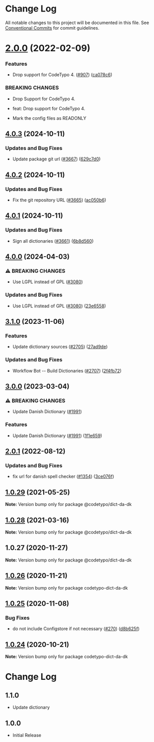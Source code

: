 # Change Log

All notable changes to this project will be documented in this file.
See [Conventional Commits](https://conventionalcommits.org) for commit guidelines.

# [2.0.0](https://github.com/khulnasoft/codetypo/compare/@codetypo/dict-da-dk@1.0.29...@codetypo/dict-da-dk@2.0.0) (2022-02-09)


### Features

* Drop support for CodeTypo 4. ([#907](https://github.com/khulnasoft/codetypo/issues/907)) ([ca078c6](https://github.com/khulnasoft/codetypo/commit/ca078c6a2e188cc3cf6276db1ba7e007f0f06f27))


### BREAKING CHANGES

* Drop Support for CodeTypo 4.

* feat: Drop support for CodeTypo 4.
* Mark the config files as READONLY





## [4.0.3](https://github.com/khulnasoft/codetypo/compare/@codetypo/dict-da-dk@4.0.2...@codetypo/dict-da-dk@4.0.3) (2024-10-11)


### Updates and Bug Fixes

* Update package git url ([#3667](https://github.com/khulnasoft/codetypo/issues/3667)) ([629c7d0](https://github.com/khulnasoft/codetypo/commit/629c7d0a5e1bacad1d3874b1f8372edc3494ef97))

## [4.0.2](https://github.com/khulnasoft/codetypo/compare/@codetypo/dict-da-dk@4.0.1...@codetypo/dict-da-dk@4.0.2) (2024-10-11)


### Updates and Bug Fixes

* Fix the git repository URL ([#3665](https://github.com/khulnasoft/codetypo/issues/3665)) ([ac050b6](https://github.com/khulnasoft/codetypo/commit/ac050b697d57820109995e92fac5ccc32ced1723))

## [4.0.1](https://github.com/khulnasoft/codetypo/compare/@codetypo/dict-da-dk@4.0.0...@codetypo/dict-da-dk@4.0.1) (2024-10-11)


### Updates and Bug Fixes

* Sign all dictionaries ([#3661](https://github.com/khulnasoft/codetypo/issues/3661)) ([6b8d560](https://github.com/khulnasoft/codetypo/commit/6b8d560cf51a593458ce42bca415859f872cfc97))

## [4.0.0](https://github.com/khulnasoft/codetypo/compare/@codetypo/dict-da-dk@3.1.0...@codetypo/dict-da-dk@4.0.0) (2024-04-03)


### ⚠ BREAKING CHANGES

* Use LGPL instead of GPL ([#3080](https://github.com/khulnasoft/codetypo/issues/3080))

### Updates and Bug Fixes

* Use LGPL instead of GPL ([#3080](https://github.com/khulnasoft/codetypo/issues/3080)) ([23e6558](https://github.com/khulnasoft/codetypo/commit/23e655853b0a20a6265144920a48df080ac19235))

## [3.1.0](https://github.com/khulnasoft/codetypo/compare/@codetypo/dict-da-dk@3.0.0...@codetypo/dict-da-dk@3.1.0) (2023-11-06)


### Features

* Update dictionary sources ([#2705](https://github.com/khulnasoft/codetypo/issues/2705)) ([27ad9de](https://github.com/khulnasoft/codetypo/commit/27ad9de120fc71bc1b9a2aacc4407c423aeee2fd))


### Updates and Bug Fixes

* Workflow Bot -- Build Dictionaries ([#2707](https://github.com/khulnasoft/codetypo/issues/2707)) ([2f4fb72](https://github.com/khulnasoft/codetypo/commit/2f4fb72ad0b370c78bdbc19f38ee6a452e767010))

## [3.0.0](https://github.com/khulnasoft/codetypo/compare/@codetypo/dict-da-dk@2.0.1...@codetypo/dict-da-dk@3.0.0) (2023-03-04)


### ⚠ BREAKING CHANGES

* Update Danish Dictionary ([#1991](https://github.com/khulnasoft/codetypo/issues/1991))

### Features

* Update Danish Dictionary ([#1991](https://github.com/khulnasoft/codetypo/issues/1991)) ([1f1e659](https://github.com/khulnasoft/codetypo/commit/1f1e65900a58e02341f866f3315a3ace8bdf304f))

## [2.0.1](https://github.com/khulnasoft/codetypo/compare/@codetypo/dict-da-dk@2.0.0...@codetypo/dict-da-dk@2.0.1) (2022-08-12)


### Updates and Bug Fixes

* fix url for danish spell checker ([#1354](https://github.com/khulnasoft/codetypo/issues/1354)) ([3ce076f](https://github.com/khulnasoft/codetypo/commit/3ce076f5d8366841090fc0ad72f7d243d0f14087))

## [1.0.29](https://github.com/khulnasoft/codetypo/compare/@codetypo/dict-da-dk@1.0.28...@codetypo/dict-da-dk@1.0.29) (2021-05-25)

**Note:** Version bump only for package @codetypo/dict-da-dk





## [1.0.28](https://github.com/khulnasoft/codetypo/compare/@codetypo/dict-da-dk@1.0.27...@codetypo/dict-da-dk@1.0.28) (2021-03-16)

**Note:** Version bump only for package @codetypo/dict-da-dk





## 1.0.27 (2020-11-27)

**Note:** Version bump only for package @codetypo/dict-da-dk





## [1.0.26](https://github.com/khulnasoft/codetypo/compare/codetypo-dict-da-dk@1.0.25...codetypo-dict-da-dk@1.0.26) (2020-11-21)

**Note:** Version bump only for package codetypo-dict-da-dk

## [1.0.25](https://github.com/khulnasoft/codetypo/compare/codetypo-dict-da-dk@1.0.24...codetypo-dict-da-dk@1.0.25) (2020-11-08)

### Bug Fixes

- do not include Configstore if not necessary ([#270](https://github.com/khulnasoft/codetypo/issues/270)) ([d8b625f](https://github.com/khulnasoft/codetypo/commit/d8b625f2f42d5cc6c4a9390216ac1e5037886e44))

## [1.0.24](https://github.com/khulnasoft/codetypo/compare/codetypo-dict-da-dk@1.0.23...codetypo-dict-da-dk@1.0.24) (2020-10-21)

**Note:** Version bump only for package codetypo-dict-da-dk

# Change Log

## 1.1.0

- Update dictionary

## 1.0.0

- Initial Release
